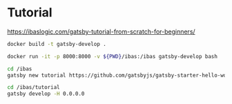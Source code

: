 
# Tutorial

https://ibaslogic.com/gatsby-tutorial-from-scratch-for-beginners/

```sh
docker build -t gatsby-develop .
```

```sh
docker run -it -p 8000:8000 -v ${PWD}/ibas:/ibas gatsby-develop bash
```

```sh
cd /ibas
gatsby new tutorial https://github.com/gatsbyjs/gatsby-starter-hello-world
```

```sh
cd /ibas/tutorial
gatsby develop -H 0.0.0.0
```
